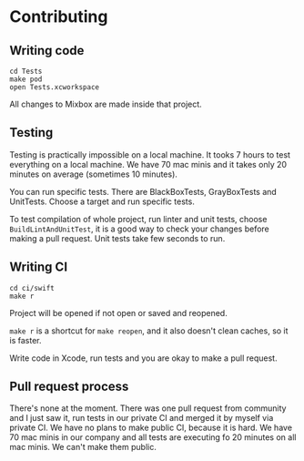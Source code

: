 # Contributing

## Writing code

```
cd Tests
make pod
open Tests.xcworkspace
```

All changes to Mixbox are made inside that project.

## Testing

Testing is practically impossible on a local machine. It tooks 7 hours to test everything on a local machine. We have 70 mac minis and it takes only 20 minutes on average (sometimes 10 minutes).

You can run specific tests. There are BlackBoxTests, GrayBoxTests and UnitTests. Choose a target and run specific tests.

To test compilation of whole project, run linter and unit tests, choose `BuildLintAndUnitTest`, it is a good way to check your changes before making a pull request. Unit tests take few seconds to run.

## Writing CI

```
cd ci/swift
make r
```

Project will be opened if not open or saved and reopened.

`make r` is a shortcut for `make reopen`, and it also doesn't clean caches, so it is faster.

Write code in Xcode, run tests and you are okay to make a pull request.

## Pull request process

There's none at the moment. There was one pull request from community and I just saw it, run tests
in our private CI and merged it by myself via private CI. We have no plans to make public CI, because it is hard.
We have 70 mac minis in our company and all tests are executing fo 20 minutes on all mac minis.
We can't make them public.
